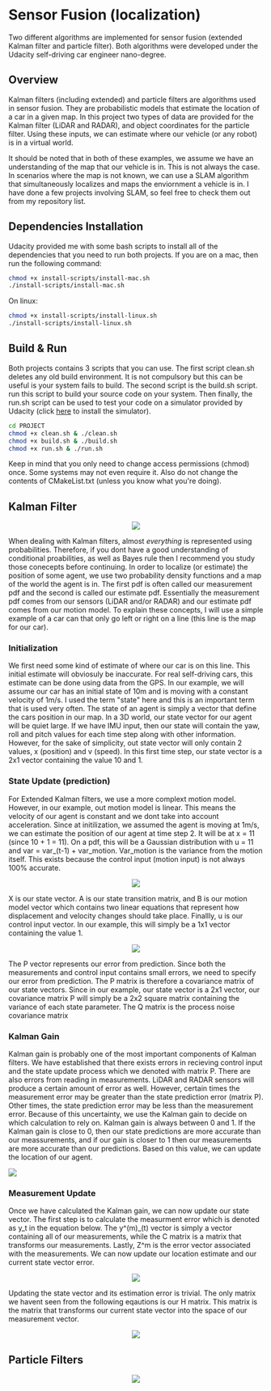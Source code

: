 # Sensor Fusion (localization)
Two different algorithms are implemented for sensor fusion (extended Kalman filter and particle filter). Both algorithms were developed under the Udacity self-driving car engineer nano-degree.

## Overview
Kalman filters (including extended) and particle filters are algorithms used in sensor fusion. They are probabilistic models that estimate the location of a car in a given map. In this project two types of data are provided for the Kalman filter (LiDAR and RADAR), and object coordinates for the particle filter. Using these inputs, we can estimate where our vehicle (or any robot) is in a virtual world.

It should be noted that in both of these examples, we assume we have an understanding of the map that our vehicle is in. This is not always the case. In scenarios where the map is not known, we can use a SLAM algorithm that simultaneously localizes and maps the enviornment a vehicle is in. I have done a few projects involving SLAM, so feel free to check them out from my repository list.

## Dependencies Installation
Udacity provided me with some bash scripts to install all of the dependencies that you need to run both projects. If you are on a mac, then run the following command:
```bash
chmod +x install-scripts/install-mac.sh
./install-scripts/install-mac.sh
```
On linux:
```bash
chmod +x install-scripts/install-linux.sh
./install-scripts/install-linux.sh
```

## Build & Run
Both projects contains 3 scripts that you can use. The first script clean.sh deletes any old build environment. It is not compulsory but this can be useful is your system fails to build. The second script is the build.sh script. run this script to build your source code on your system. Then finally, the run.sh script can be used to test your code on a simulator provided by Udacity (click [here](https://github.com/udacity/self-driving-car-sim/releases) to install the simulator).
```bash
cd PROJECT
chmod +x clean.sh & ./clean.sh
chmod +x build.sh & ./build.sh
chmod +x run.sh & ./run.sh
```
Keep in mind that you only need to change access permissions (chmod) once. Some systems may not even require it. Also do not change the contents of CMakeList.txt (unless you know what you're doing).

## Kalman Filter

<div align="center">
<img src="media/kf.gif" >
</div>

When dealing with Kalman filters, almost <i>everything</i> is represented using probabilities. Therefore, if you dont have a good understanding of conditional proabilities, as well as Bayes rule then I recommend you study those conecepts before continuing. In order to localize (or estimate) the position of some agent, we use two probability density functions and a map of the world the agent is in. The first pdf is often called our measurement pdf and the second is called our estimate pdf. Essentially the measurement pdf comes from our sensors (LiDAR and/or RADAR) and our estimate pdf comes from our motion model. To explain these concepts, I will use a simple example of a car can that only go left or right on a line (this line is the map for our car).

### Initialization
We first need some kind of estimate of where our car is on this line. This initial estimate will obviosuly be inaccurate. For real self-driving cars, this estimate can be done using data from the GPS. In our example, we will assume our car has an initial state of 10m and is moving with a constant velocity of 1m/s. I used the term "state" here and this is an important term that is used very often. The state of an agent is simply a vector that define the cars position in our map. In a 3D world, our state vector for our agent will be quiet large. If we have IMU input, then our state will contain the yaw, roll and pitch values for each time step along with other information. However, for the sake of simplicity, out state vector will only contain 2 values, x (position) and v (speed). In this first time step, our state vector is a 2x1 vector containing the value 10 and 1.

### State Update (prediction)
For Extended Kalman filters, we use a more complext motion model. However, in our example, out motion model is linear. This means the velocity of our agent is constant and we dont take into account acceleration. Since at initilization, we assumed the agent is moving at 1m/s, we can estimate the position of our agent at time step 2. It will be at x = 11 (since 10 + 1 = 11). On a pdf, this will be a Gaussian distribution with u = 11 and var = var_(t-1) + var_motion. Var_motion is the variance from the motion itself. This exists because the control input (motion input) is not always 100% accurate.

<div align="center">
<img src="media/state_update.png" />
</div>

X is our state vector. A is our state transition matrix, and B is our motion model vector which contains two linear equations that represent how displacement and velocity changes should take place. Finallly, u is our control input vector. In our example, this will simply be a 1x1 vector containing the value 1.

<div align="center">
<img src="media/est_error.png" />
</div>

The P vector represents our error from prediction. Since both the measurements and control input contains small errors, we need to specify our error from prediction. The P matrix is therefore a covariance matrix of our state vectors. Since in our example, our state vector is a 2x1 vector, our covariance matrix P will simply be a 2x2 square matrix containing the variance of each state parameter. The Q matrix is the process noise covariance matrix

### Kalman Gain
Kalman gain is probably one of the most important components of Kalman filters. We have established that there exists errors in recieving control input and the state update process which we denoted with matrix P. There are also errors from reading in measurements. LiDAR and RADAR sensors will produce a certain amount of error as well. However, certain times the measurement error may be greater than the state prediction error (matrix P). Other times, the state prediction error may be less than the measurement error. Because of this uncertainty, we use the Kalman gain to decide on which calculation to rely on. Kalman gain is always between 0 and 1. If the Kalman gain is close to 0, then our state predictions are more accurate than our meassurements, and if our gain is closer to 1 then our measurements are more accurate than our predictions. Based on this value, we can update the location of our agent.

<img src="media/kalman_gain.png" />

### Measurement Update
Once we have calculated the Kalman gain, we can now update our state vector. The first step is to calculate the measurment error which is denoted as y_t in the equation below. The y^(m)_(t) vector is simply a vector containing all of our measurements, while the C matrix is a matrix that transforms our measurements. Lastly, Z^m is the error vector associated with the measurements. We can now update our location estimate and our current state vector error.

<div align="center">
<img src="media/y_equation.png" />
</div>

Updating the state vector and its estimation error is trivial. The only matrix we havent seen from the following eqautions is our H matrix. This matrix is the matrix that transforms our current state vector into the space of our measurement vector.

<div align="center">
<img src="media/update_equations.png" />
</div>

## Particle Filters
<div align="center">
<img src="media/pf.gif" >
</div>



